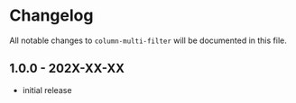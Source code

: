 # Changelog

All notable changes to `column-multi-filter` will be documented in this file.

## 1.0.0 - 202X-XX-XX

- initial release
